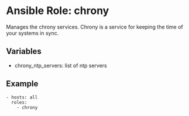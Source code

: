 # Ansible Role: chrony

Manages the chrony services. Chrony is a service for keeping the time of your systems in sync.

## Variables

- chrony_ntp_servers: list of ntp servers

## Example 

    - hosts: all
      roles:
        - chrony

